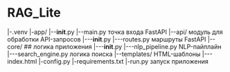 # RAG_Lite #

|-.venv 
|-app/ 
|--__init__.py 
|--main.py                точка входа FastAPI 
|--api/                   модуль для обработки API-запросов 
|---__init__.py 
|---routes.py             маршруты FastAPI 
|--core/ ##                  логика приложения 
|---__init__.py 
|---nlp_pipeline.py       NLP-пайплайн 
|---search_engine.py      логика поиска 
|--templates/             HTML-шаблоны 
|---index.html 
|-config.py 
|-requirements.txt 
|-run.py                  запуск приложения 

